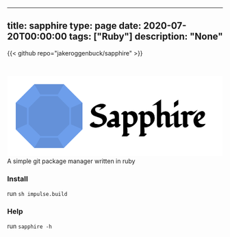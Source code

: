 
---
title: sapphire
type: page
date: 2020-07-20T00:00:00
tags: ["Ruby"]
description: "None"
---

{{< github repo="jakeroggenbuck/sapphire" >}}

<br>

![alt text](https://raw.githubusercontent.com/jakeroggenbuck/sapphire/master/sapphire.png)
<br>A simple git package manager written in ruby

### Install
run `sh impulse.build`

### Help
run `sapphire -h`

